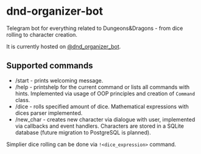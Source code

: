 # dnd-organizer-bot
Telegram bot for everything related to Dungeons&amp;Dragons - from dice rolling to character creation.

It is currently hosted on [@dnd_organizer_bot](t.me/dnd_organizer_bot).

## Supported commands
- /start - prints welcoming message.
- /help - printshelp for the current command or lists all commands with hints. Implemented via usage of OOP principles and creation of `Command` class.
- /dice - rolls specified amount of dice. Mathematical expressions with dices parser implemented.
- /new_char - creates new character via dialogue with user, implemented via callbacks and event handlers. Characters are stored in a SQLite database (future migration to PostgreSQL is planned).

Simplier dice rolling can be done via `!<dice_expression>` command.
